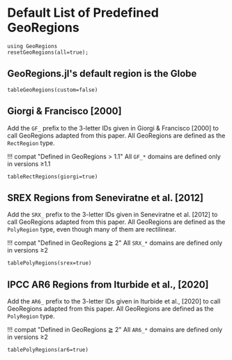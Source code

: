# Default List of Predefined GeoRegions
```@example listgeo
using GeoRegions
resetGeoRegions(all=true);
```

## GeoRegions.jl's default region is the Globe

```@example listgeo
tableGeoRegions(custom=false)
```

## Giorgi & Francisco [2000]

Add the `GF_` prefix to the 3-letter IDs given in Giorgi & Francisco [2000] to call GeoRegions adapted from this paper.  All GeoRegions are defined as the `RectRegion` type.

!!! compat "Defined in GeoRegions > 1.1"
    All `GF_*` domains are defined only in versions ≥1.1

```@example listgeo
tableRectRegions(giorgi=true)
```

## SREX Regions from Seneviratne et al. [2012]

Add the `SRX_` prefix to the 3-letter IDs given in Seneviratne et al. [2012] to call GeoRegions adapted from this paper.  All GeoRegions are defined as the `PolyRegion` type, even though many of them are rectilinear.

!!! compat "Defined in GeoRegions ≧ 2"
    All `SRX_*` domains are defined only in versions ≥2

```@example listgeo
tablePolyRegions(srex=true)
```

## IPCC AR6 Regions from Iturbide et al., [2020]

Add the `AR6_` prefix to the 3-letter IDs given in Iturbide et al., [2020] to call GeoRegions adapted from this paper.  All GeoRegions are defined as the `PolyRegion` type.

!!! compat "Defined in GeoRegions ≧ 2"
    All `AR6_*` domains are defined only in versions ≥2

```@example listgeo
tablePolyRegions(ar6=true)
```